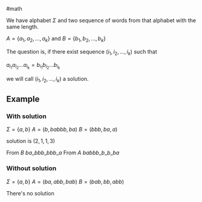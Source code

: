 #math 

We have alphabet $\Sigma$ and two sequence of words from that alphabet with the same length.

$A = \{a_1, a_2, ..., a_k\}$ and $B = \{b_1, b_2, ..., b_k\}$

The question is, if there exist sequence $(i_1, i_2, ..., i_k)$ such that

$a_{i_1}a_{i_2}...a_{i_k} = b_{i_1}b_{i_2}...b_{i_k}$

we will call  $(i_1, i_2, ..., i_k)$ a solution.

## Example
### With solution

$\Sigma = \{a, b\}$
$A = (b, babbb, ba)$
$B = (bbb, ba, a)$

solution is $(2, 1, 1, 3)$

From $B$ $ba\_bbb\_bbb\_a$
From $A$ $babbb\_b\_b\_ba$

### Without solution

$\Sigma = \{a, b\}$
$A = (ba, abb, bab)$
$B = (bab, bb, abb)$

There's no solution
